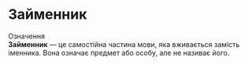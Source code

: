 # Займенник

<div class="eoz-wrap">
<span class="eoz">Означення</span>
<div class="eoz-text">
<b>Займенник</b> — це самостійна частина мови, яка вживається замість іменника. Вона означає предмет або особу, але не називає його.
</div>
</div>